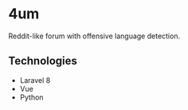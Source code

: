 # 4um
Reddit-like forum with offensive language detection.
## Technologies
- Laravel 8
- Vue
- Python
